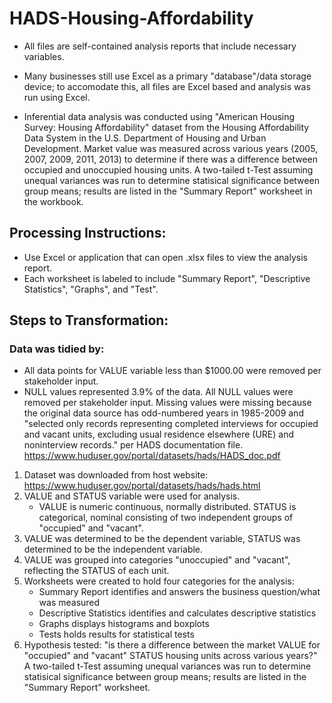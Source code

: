 # HADS-Housing-Affordability
- All files are self-contained analysis reports that include necessary variables. 

- Many businesses still use Excel as a primary "database"/data storage device; to accomodate this, all files are Excel based and analysis was run using Excel. 

- Inferential data analysis was conducted using "American Housing Survey: Housing Affordability" dataset from the Housing Affordability Data System in the U.S. Department of Housing and Urban Development. Market value was measured across various years (2005, 2007, 2009, 2011, 2013) to determine if there was a difference between occupied and unoccupied housing units. A two-tailed t-Test assuming unequal variances was run to determine statisical significance between group means; results are listed in the "Summary Report" worksheet in the workbook.

## Processing Instructions:
- Use Excel or application that can open .xlsx files to view the analysis report. 
- Each worksheet is labeled to include "Summary Report", "Descriptive Statistics", "Graphs", and "Test".

## Steps to Transformation:
### Data was tidied by: 
- All data points for VALUE variable less than $1000.00 were removed per stakeholder input.
- NULL values represented 3.9% of the data. All NULL values were removed per stakeholder input. Missing values were missing because the original data source has odd-numbered years in 1985-2009 and "selected only records representing completed interviews for occupied and vacant units, excluding usual residence elsewhere (URE) and noninterview records." per HADS documentation file. https://www.huduser.gov/portal/datasets/hads/HADS_doc.pdf

1. Dataset was downloaded from host website: https://www.huduser.gov/portal/datasets/hads/hads.html
2. VALUE and STATUS variable were used for analysis.
   - VALUE is numeric continuous, normally distributed. STATUS is categorical, nominal consisting of two independent groups of "occupied" and "vacant".
3. VALUE was determined to be the dependent variable, STATUS was determined to be the independent variable.
4. VALUE was grouped into categories "unoccupied" and "vacant", reflecting the STATUS of each unit.
5. Worksheets were created to hold four categories for the analysis: 
   - Summary Report identifies and answers the business question/what was measured
   - Descriptive Statistics identifies and calculates descriptive statistics
   - Graphs displays histograms and boxplots
   - Tests holds results for statistical tests
6. Hypothesis tested: "is there a difference between the market VALUE for "occupied" and "vacant" STATUS housing units across various years?" A two-tailed t-Test assuming unequal variances was run to determine statisical significance between group means; results are listed in the "Summary Report" worksheet.

